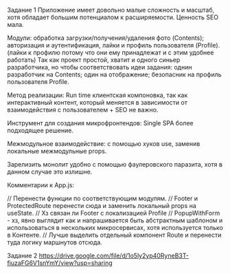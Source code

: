 Задание 1
Приложение имеет довольно малые сложность и масштаб, хотя обладает большим потенциалом к расширяемости. Ценность SEO мала.

Модули: обработка загрузки/получения/удаления фото (Contents); авторизация и аутентификация, лайки и профиль пользователя (Profile). (лайки к профилю потому что они ему принадлежат и с этим удобнее работать)
Так как проект простой, хватит и одного синьер разработчика, но чтобы соответствовать идеи задания: однин разработчик на Contents; один на отображение; безопасник на профиль пользователя Profile.

Метод реализации: Run time клиентская компоновка, так как интерактивный контент, который меняется в зависимости от взаимодействия с пользователем + SEO не важно.

Инструмент для создания микрофронтендов: Single SPA более подходящее решение.

Межмодульное взаимодействие: с помощью хуков use, заменив локальные межмодульные props.

Зарелизить монолит удобно с помощью фаулеровского паразита, хотя в данном случае это излишне.

Комментарии к App.js:

// Перенести функции по соответствующим модулям.
// Footer и ProtectedRoute перенести сюда и заменить локальный props на useState.
// Хз связан ли Footer с локализацией Profile
// PopupWithForm - хз, явно выглядит как и напрашивается быть абстрактным шаблоном и использоваться в нескольких микросервисах, хотя используется только в Контенте.
// Лучше выделить отдельный компонент Route и перенести туда логику маршнутов отсюда.


Задание 2
https://drive.google.com/file/d/1o5ly2yp40RyneB3T-fiuzaFG6V1snYmY/view?usp=sharing
